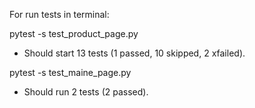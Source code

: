 For run tests in terminal:

pytest -s test_product_page.py

* Should start 13 tests (1 passed, 10 skipped, 2 xfailed).

pytest -s test_maine_page.py

* Should run 2 tests (2 passed).

